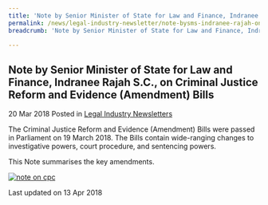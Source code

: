 ```yaml
---
title: 'Note by Senior Minister of State for Law and Finance, Indranee Rajah S.C., on Criminal Justice Reform and Evidence (Amendment) Bills(Amendment) Bill'
permalink: /news/legal-industry-newsletter/note-bysms-indranee-rajah-on-criminal-justice-reform-evidence-amendment-bill/
breadcrumb: 'Note by Senior Minister of State for Law and Finance, Indranee Rajah S.C., on Criminal Justice Reform and Evidence (Amendment) Bills'

---
```



<style>
  .image {width: 200px;}
  .image img {max-width: 100%;}
</style>

Note by Senior Minister of State for Law and Finance, Indranee Rajah S.C., on Criminal Justice Reform and Evidence (Amendment) Bills
---

20 Mar 2018 Posted in [Legal Industry Newsletters](/news/legal-industry-newsletters/)

The Criminal Justice Reform and Evidence (Amendment) Bills were passed in Parliament on 19 March 2018. The Bills contain wide-ranging changes to investigative powers, court procedure, and sentencing powers.

This Note summarises the key amendments.

<div class="image">
  <a href="/files/NoteonCPC.pdf"><img src="/images/1523589963117.jpg" alt="note on cpc"></a>
</div>

<p class="right-side-updated">Last updated on 13 Apr 2018</p>
